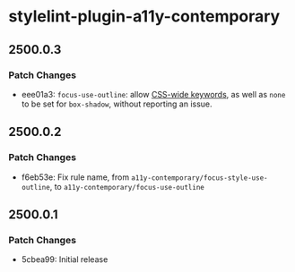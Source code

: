 # stylelint-plugin-a11y-contemporary

## 2500.0.3

### Patch Changes

- eee01a3: `focus-use-outline`: allow
  [CSS-wide keywords](https://developer.mozilla.org/en-US/docs/Web/CSS/CSS_Values_and_Units/CSS_data_types#css-wide_keywords),
  as well as `none` to be set for `box-shadow`, without reporting an issue.

## 2500.0.2

### Patch Changes

- f6eb53e: Fix rule name, from `a11y-contemporary/focus-style-use-outline`, to
  `a11y-contemporary/focus-use-outline`

## 2500.0.1

### Patch Changes

- 5cbea99: Initial release
